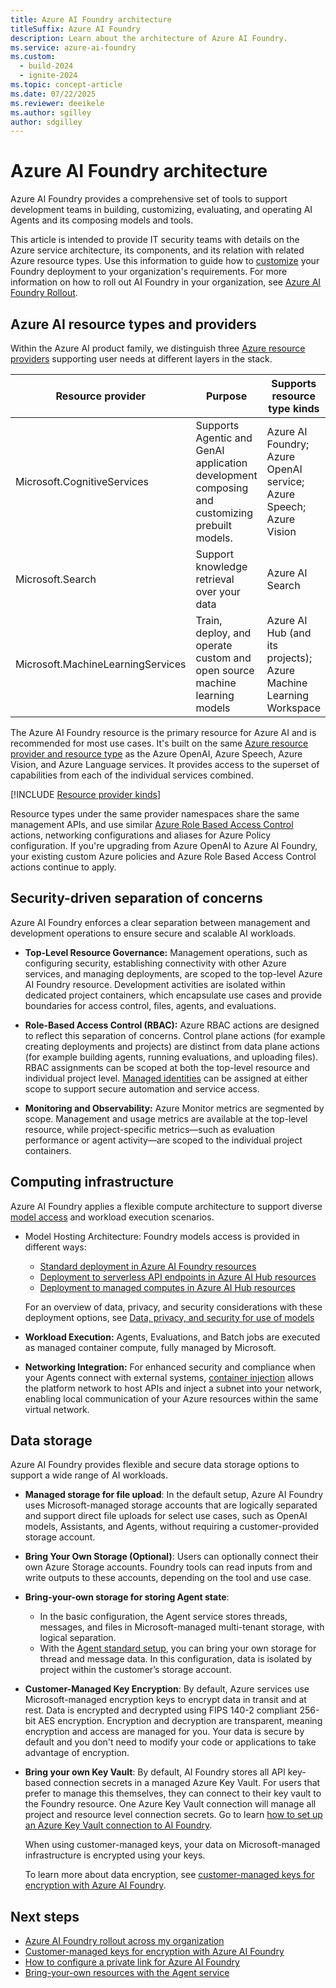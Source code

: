 ```yaml
---
title: Azure AI Foundry architecture
titleSuffix: Azure AI Foundry
description: Learn about the architecture of Azure AI Foundry.
ms.service: azure-ai-foundry
ms.custom:
  - build-2024
  - ignite-2024
ms.topic: concept-article
ms.date: 07/22/2025
ms.reviewer: deeikele
ms.author: sgilley
author: sdgilley
---
```


# Azure AI Foundry architecture 

Azure AI Foundry provides a comprehensive set of tools to support development teams in building, customizing, evaluating, and operating AI Agents and its composing models and tools.

This article is intended to provide IT security teams with details on the Azure service architecture, its components, and its relation with related Azure resource types. Use this information to guide how to [customize](../how-to/configure-private-link.md) your Foundry deployment to your organization's requirements. For more information on how to roll out AI Foundry in your organization, see [Azure AI Foundry Rollout](planning.md).

## Azure AI resource types and providers

Within the Azure AI product family, we distinguish three [Azure resource providers](/azure/azure-resource-manager/management/resource-providers-and-types) supporting user needs at different layers in the stack.

| Resource provider | Purpose | Supports resource type kinds |
| --- | --- | --- |
| Microsoft.CognitiveServices | Supports Agentic and GenAI application development composing and customizing prebuilt models. | Azure AI Foundry; Azure OpenAI service; Azure Speech; Azure Vision | 
| Microsoft.Search | Support knowledge retrieval over your data | Azure AI Search | 
| Microsoft.MachineLearningServices | Train, deploy, and operate custom and open source machine learning models | Azure AI Hub (and its projects); Azure Machine Learning Workspace | 

The Azure AI Foundry resource is the primary resource for Azure AI and is recommended for most use cases. It's built on the same [Azure resource provider and resource type](/azure/azure-resource-manager/management/resource-providers-and-types) as the Azure OpenAI, Azure Speech, Azure Vision, and Azure Language services. It provides access to the superset of capabilities from each of the individual services combined.

[!INCLUDE [Resource provider kinds](../includes/resource-provider-kinds.md)]

Resource types under the same provider namespaces share the same management APIs, and use similar [Azure Role Based Access Control](/azure/role-based-access-control/overview) actions, networking configurations and aliases for Azure Policy configuration. If you're upgrading from Azure OpenAI to Azure AI Foundry, your existing custom Azure policies and Azure Role Based Access Control actions continue to apply.

## Security-driven separation of concerns

Azure AI Foundry enforces a clear separation between management and development operations to ensure secure and scalable AI workloads.

- **Top-Level Resource Governance:** Management operations, such as configuring security, establishing connectivity with other Azure services, and managing deployments, are scoped to the top-level Azure AI Foundry resource. Development activities are isolated within dedicated project containers, which encapsulate use cases and provide boundaries for access control, files, agents, and evaluations.

- **Role-Based Access Control (RBAC):** Azure RBAC actions are designed to reflect this separation of concerns. Control plane actions (for example creating deployments and projects) are distinct from data plane actions (for example building agents, running evaluations, and uploading files). RBAC assignments can be scoped at both the top-level resource and individual project level. [Managed identities](/entra/identity/managed-identities-azure-resources/overview) can be assigned at either scope to support secure automation and service access.

- **Monitoring and Observability:** Azure Monitor metrics are segmented by scope. Management and usage metrics are available at the top-level resource, while project-specific metrics—such as evaluation performance or agent activity—are scoped to the individual project containers.

## Computing infrastructure

Azure AI Foundry applies a flexible compute architecture to support diverse [model access](../concepts/foundry-models-overview.md) and workload execution scenarios. 

- Model Hosting Architecture: Foundry models access is provided in different ways:
  
  - [Standard deployment in Azure AI Foundry resources](deployments-overview.md#standard-deployment-in-azure-ai-foundry-resources)
  - [Deployment to serverless API endpoints in Azure AI Hub resources](deployments-overview.md#serverless-api-endpoint)
  - [Deployment to managed computes in Azure AI Hub resources](deployments-overview.md#managed-compute)

  For an overview of data, privacy, and security considerations with these deployment options, see [Data, privacy, and security for use of models](../how-to/concept-data-privacy.md)

- **Workload Execution:** Agents, Evaluations, and Batch jobs are executed as managed container compute, fully managed by Microsoft. 

- **Networking Integration:** For enhanced security and compliance when your Agents connect with external systems, [container injection](../agents/how-to/virtual-networks.md) allows the platform network to host APIs and inject a subnet into your network, enabling local communication of your Azure resources within the same virtual network. 

## Data storage

Azure AI Foundry provides flexible and secure data storage options to support a wide range of AI workloads.

* **Managed storage for file upload**:
In the default setup, Azure AI Foundry uses Microsoft-managed storage accounts that are logically separated and support direct file uploads for select use cases, such as OpenAI models, Assistants, and Agents, without requiring a customer-provided storage account.

* **Bring Your Own Storage (Optional)**:
Users can optionally connect their own Azure Storage accounts. Foundry tools can read inputs from and write outputs to these accounts, depending on the tool and use case.

* **Bring-your-own storage for storing Agent state**:

  * In the basic configuration, the Agent service stores threads, messages, and files in Microsoft-managed multi-tenant storage, with logical separation.
  * With the [Agent standard setup](../agents/how-to/use-your-own-resources.md), you can bring your own storage for thread and message data. In this configuration, data is isolated by project within the customer’s storage account.

* **Customer-Managed Key Encryption**:
  By default, Azure services use Microsoft-managed encryption keys to encrypt data in transit and at rest. Data is encrypted and decrypted using FIPS 140-2 compliant 256-bit AES encryption. Encryption and decryption are transparent, meaning encryption and access are managed for you. Your data is secure by default and you don't need to modify your code or applications to take advantage of encryption.

* **Bring your own Key Vault**:
  By default, AI Foundry stores all API key-based connection secrets in a managed Azure Key Vault. For users that prefer to manage this themselves, they can connect to their key vault to the Foundry resource. One Azure Key Vault connection will manage all project and resource level connection secrets. Go to learn [how to set up an Azure Key Vault connection to AI Foundry](../how-to/set-up-key-vault-connection.md).

  When using customer-managed keys, your data on Microsoft-managed infrastructure is encrypted using your keys.
  
  To learn more about data encryption, see [customer-managed keys for encryption with Azure AI Foundry](encryption-keys-portal.md).

## Next steps

* [Azure AI Foundry rollout across my organization](planning.md)
* [Customer-managed keys for encryption with Azure AI Foundry](encryption-keys-portal.md)
* [How to configure a private link for Azure AI Foundry](../how-to/configure-private-link.md)
* [Bring-your-own resources with the Agent service](../agents/how-to/use-your-own-resources.md)
